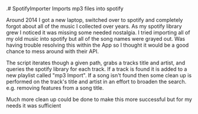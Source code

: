 .# SpotifyImporter
Imports mp3 files into spotify

Around 2014 I got a new laptop, switched over to spotify and completely forgot about all of the music I collected over years. As my spotify library grew I noticed it was missing some needed nostalgia. I tried importing all of my old music into spotify but all of the song names were grayed out. Was having trouble resolving this within the App so I thought it would be a good chance to mess around with their API.

The script iterates though a given path, grabs a tracks title and artist, and queries the spotify library for each track. If a track is found it is added to a new playlist called "mp3 Import". If a song isn't found then some clean up is performed on the track's title and artist in an effort to broaden the search. e.g. removing features from a song title.

Much more clean up could be done to make this more successful but for my needs it was sufficient

